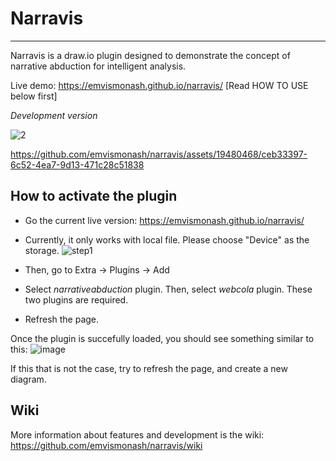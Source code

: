 # Narravis
----


Narravis is a draw.io plugin designed to demonstrate the concept of narrative abduction for intelligent analysis.

Live demo: https://emvismonash.github.io/narravis/ [Read HOW TO USE below first]

*Development version*

![2](https://github.com/emvismonash/narravis/assets/19480468/f8667663-0650-47f7-a6ea-2e650f41e631)

https://github.com/emvismonash/narravis/assets/19480468/ceb33397-6c52-4ea7-9d13-471c28c51838

## How to activate the plugin

- Go the current live version: https://emvismonash.github.io/narravis/

- Currently, it only works with local file. Please choose "Device" as the storage. 
![step1](https://github.com/KadekSatriadi/drawio-na/assets/19480468/df7d0d61-306e-48ac-950f-2a1d6d8cb078)

- Then, go to Extra -> Plugins -> Add

- Select *narrativeabduction* plugin. Then, select *webcola* plugin. These two plugins are required.  

- Refresh the page. 

Once the plugin is succefully loaded, you should see something similar to this: 
![image](https://github.com/emvismonash/narravis/assets/19480468/f9fa4c89-c772-4bce-9bca-5fac9c3ebfe3)

If this that is not the case, try to refresh the page, and create a new diagram. 

## Wiki

More information about features and development is the wiki: https://github.com/emvismonash/narravis/wiki

